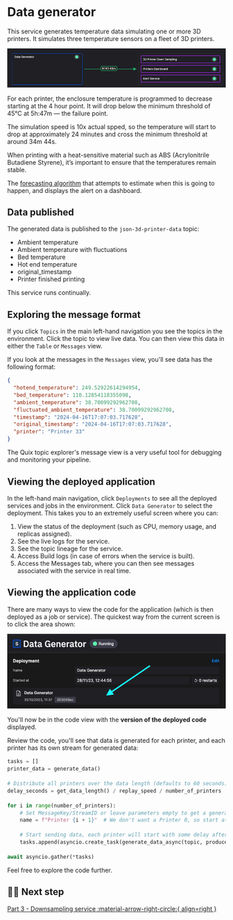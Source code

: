 # Data generator

This service generates temperature data simulating one or more 3D printers. It simulates three temperature sensors on a fleet of 3D printers.

![data generator pipeline segment](./images/data-generator-pipeline-segment.png)

For each printer, the enclosure temperature is programmed to decrease starting at the 4 hour point. It will drop below the minimum threshold of 45°C at 5h:47m — the failure point.

The simulation speed is 10x actual spped, so the temperature will start to drop at approximately 24 minutes and cross the minimum threshold at around 34m 44s.

When printing with a heat-sensitive material such as ABS (Acrylonitrile Butadiene Styrene), it’s important to ensure that the temperatures remain stable.

The [forecasting algorithm](./forecast-service.md) that attempts to estimate when this is going to happen, and displays the alert on a dashboard.

## Data published

The generated data is published to the `json-3d-printer-data` topic:

* Ambient temperature
* Ambient temperature with fluctuations
* Bed temperature
* Hot end temperature
* original_timestamp
* Printer finished printing

This service runs continually.

## Exploring the message format

If you click `Topics` in the main left-hand navigation you see the topics in the environment. Click the topic to view live data. You can then view this data in either the `Table` or `Messages` view.

If you look at the messages in the `Messages` view, you'll see data has the following format:

``` json
{
  "hotend_temperature": 249.52922614294954,
  "bed_temperature": 110.12854118355098,
  "ambient_temperature": 38.70099292962708,
  "fluctuated_ambient_temperature": 38.70099292962708,
  "timestamp": "2024-04-16T17:07:03.717628",
  "original_timestamp": "2024-04-16T17:07:03.717628",
  "printer": "Printer 33"
}
```

The Quix topic explorer's message view is a very useful tool for debugging and monitoring your pipeline.

## Viewing the deployed application

In the left-hand main navigation, click `Deployments` to see all the deployed services and jobs in the environment. Click `Data Generator` to select the deployment. This takes you to an extremely useful screen where you can:

1. View the status of the deployment (such as CPU, memory usage, and replicas assigned).
2. See the live logs for the service.
3. See the topic lineage for the service.
4. Access Build logs (in case of errors when the service is built).
5. Access the Messages tab, where you can then see messages associated with the service in real time.

## Viewing the application code

There are many ways to view the code for the application (which is then deployed as a job or service). The quickest way from the current screen is to click the area shown:

![Go to code view](./images/data-generator-deployment-code-view.png)

You'll now be in the code view with the **version of the deployed code** displayed.

Review the code, you'll see that data is generated for each printer, and each printer has its own stream for generated data:

``` python
tasks = []
printer_data = generate_data()

# Distribute all printers over the data length (defaults to 60 seconds)
delay_seconds = get_data_length() / replay_speed / number_of_printers

for i in range(number_of_printers):
    # Set MessageKey/StreamID or leave parameters empty to get a generated message key.
    name = f"Printer {i + 1}"  # We don't want a Printer 0, so start at 1

    # Start sending data, each printer will start with some delay after the previous one
    tasks.append(asyncio.create_task(generate_data_async(topic, producer, name, printer_data.copy(), int(delay_seconds * i))))

await asyncio.gather(*tasks)
```

Feel free to explore the code further.

## 🏃‍♀️ Next step

[Part 3 - Downsampling service :material-arrow-right-circle:{ align=right }](./downsampling.md)
